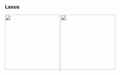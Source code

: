 ### Laxus
 <div>
  <a href="https://github.com/TheLaxus">
  <img height="180em" src="https://github-readme-stats.vercel.app/api?username=TheLaxus&show_icons=true&theme=dracula&include_all_commits=true&count_private=true"/>
  <img height="180em" src="https://github-readme-stats.vercel.app/api/top-langs/?username=TheLaxus&layout=compact&langs_count=7&theme=dracula"/>
</div>
  
